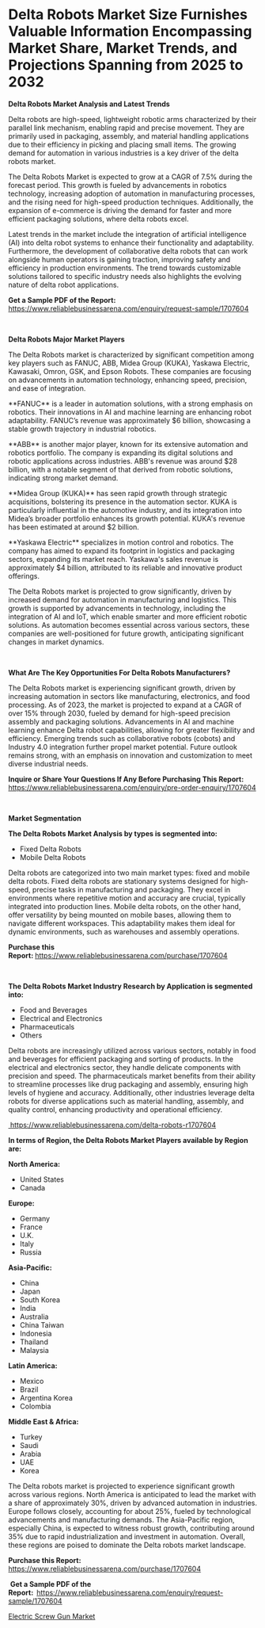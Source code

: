 <p><h1>Delta Robots Market Size Furnishes Valuable Information Encompassing Market Share, Market Trends, and Projections Spanning from 2025 to 2032</h1></p><p><strong>Delta Robots Market Analysis and Latest Trends</strong></p>
<p><p>Delta robots are high-speed, lightweight robotic arms characterized by their parallel link mechanism, enabling rapid and precise movement. They are primarily used in packaging, assembly, and material handling applications due to their efficiency in picking and placing small items. The growing demand for automation in various industries is a key driver of the delta robots market.</p><p>The Delta Robots Market is expected to grow at a CAGR of 7.5% during the forecast period. This growth is fueled by advancements in robotics technology, increasing adoption of automation in manufacturing processes, and the rising need for high-speed production techniques. Additionally, the expansion of e-commerce is driving the demand for faster and more efficient packaging solutions, where delta robots excel.</p><p>Latest trends in the market include the integration of artificial intelligence (AI) into delta robot systems to enhance their functionality and adaptability. Furthermore, the development of collaborative delta robots that can work alongside human operators is gaining traction, improving safety and efficiency in production environments. The trend towards customizable solutions tailored to specific industry needs also highlights the evolving nature of delta robot applications.</p></p>
<p><strong>Get a Sample PDF of the Report:&nbsp;</strong> <a href="https://www.reliablebusinessarena.com/enquiry/request-sample/1707604?utm_campaign=2106&utm_medium=2&utm_source=Github&utm_content=ia&utm_term=16022025&utm_id=delta-robots">https://www.reliablebusinessarena.com/enquiry/request-sample/1707604</a></p>
<p>&nbsp;</p>
<p><strong>Delta Robots Major Market Players</strong></p>
<p><p>The Delta Robots market is characterized by significant competition among key players such as FANUC, ABB, Midea Group (KUKA), Yaskawa Electric, Kawasaki, Omron, GSK, and Epson Robots. These companies are focusing on advancements in automation technology, enhancing speed, precision, and ease of integration.</p><p>**FANUC** is a leader in automation solutions, with a strong emphasis on robotics. Their innovations in AI and machine learning are enhancing robot adaptability. FANUC’s revenue was approximately $6 billion, showcasing a stable growth trajectory in industrial robotics.</p><p>**ABB** is another major player, known for its extensive automation and robotics portfolio. The company is expanding its digital solutions and robotic applications across industries. ABB's revenue was around $28 billion, with a notable segment of that derived from robotic solutions, indicating strong market demand.</p><p>**Midea Group (KUKA)** has seen rapid growth through strategic acquisitions, bolstering its presence in the automation sector. KUKA is particularly influential in the automotive industry, and its integration into Midea’s broader portfolio enhances its growth potential. KUKA's revenue has been estimated at around $2 billion.</p><p>**Yaskawa Electric** specializes in motion control and robotics. The company has aimed to expand its footprint in logistics and packaging sectors, expanding its market reach. Yaskawa's sales revenue is approximately $4 billion, attributed to its reliable and innovative product offerings.</p><p>The Delta Robots market is projected to grow significantly, driven by increased demand for automation in manufacturing and logistics. This growth is supported by advancements in technology, including the integration of AI and IoT, which enable smarter and more efficient robotic solutions. As automation becomes essential across various sectors, these companies are well-positioned for future growth, anticipating significant changes in market dynamics.</p></p>
<p>&nbsp;</p>
<p><strong>What Are The Key Opportunities For Delta Robots Manufacturers?</strong></p>
<p><p>The Delta Robots market is experiencing significant growth, driven by increasing automation in sectors like manufacturing, electronics, and food processing. As of 2023, the market is projected to expand at a CAGR of over 15% through 2030, fueled by demand for high-speed precision assembly and packaging solutions. Advancements in AI and machine learning enhance Delta robot capabilities, allowing for greater flexibility and efficiency. Emerging trends such as collaborative robots (cobots) and Industry 4.0 integration further propel market potential. Future outlook remains strong, with an emphasis on innovation and customization to meet diverse industrial needs.</p></p>
<p><strong>Inquire or Share Your Questions If Any Before Purchasing This Report:</strong> <a href="https://www.reliablebusinessarena.com/enquiry/pre-order-enquiry/1707604?utm_campaign=2106&utm_medium=2&utm_source=Github&utm_content=ia&utm_term=16022025&utm_id=delta-robots">https://www.reliablebusinessarena.com/enquiry/pre-order-enquiry/1707604</a></p>
<p>&nbsp;</p>
<p><strong>Market Segmentation</strong></p>
<p><strong>The Delta Robots Market Analysis by types is segmented into:</strong></p>
<p><ul><li>Fixed Delta Robots</li><li>Mobile Delta Robots</li></ul></p>
<p><p>Delta robots are categorized into two main market types: fixed and mobile delta robots. Fixed delta robots are stationary systems designed for high-speed, precise tasks in manufacturing and packaging. They excel in environments where repetitive motion and accuracy are crucial, typically integrated into production lines. Mobile delta robots, on the other hand, offer versatility by being mounted on mobile bases, allowing them to navigate different workspaces. This adaptability makes them ideal for dynamic environments, such as warehouses and assembly operations.</p></p>
<p><strong>Purchase this Report:&nbsp;</strong><a href="https://www.reliablebusinessarena.com/purchase/1707604?utm_campaign=2106&utm_medium=2&utm_source=Github&utm_content=ia&utm_term=16022025&utm_id=delta-robots">https://www.reliablebusinessarena.com/purchase/1707604</a></p>
<p>&nbsp;</p>
<p><strong>The Delta Robots Market Industry Research by Application is segmented into:</strong></p>
<p><ul><li>Food and Beverages</li><li>Electrical and Electronics</li><li>Pharmaceuticals</li><li>Others</li></ul></p>
<p><p>Delta robots are increasingly utilized across various sectors, notably in food and beverages for efficient packaging and sorting of products. In the electrical and electronics sector, they handle delicate components with precision and speed. The pharmaceuticals market benefits from their ability to streamline processes like drug packaging and assembly, ensuring high levels of hygiene and accuracy. Additionally, other industries leverage delta robots for diverse applications such as material handling, assembly, and quality control, enhancing productivity and operational efficiency.</p></p>
<p><a href="https://www.reliablebusinessarena.com/delta-robots-r1707604?utm_campaign=2106&utm_medium=2&utm_source=Github&utm_content=ia&utm_term=16022025&utm_id=delta-robots">&nbsp;https://www.reliablebusinessarena.com/delta-robots-r1707604</a></p>
<p><strong>In terms of Region, the Delta Robots Market Players available by Region are:</strong></p>
<p>
    <p> <strong> North America: </strong>
        <ul>
            <li>United States</li>
            <li>Canada</li>
        </ul>
        </p> 
    <p> <strong> Europe: </strong>
        <ul>
            <li>Germany</li>
            <li>France</li>
            <li>U.K.</li>
            <li>Italy</li>
            <li>Russia</li>
        </ul>
        </p> 
    <p> <strong> Asia-Pacific: </strong>
        <ul>
            <li>China</li>
            <li>Japan</li>
            <li>South Korea</li>
            <li>India</li>
            <li>Australia</li>
            <li>China Taiwan</li>
            <li>Indonesia</li>
            <li>Thailand</li>
            <li>Malaysia</li>
        </ul>
        </p> 
    <p> <strong> Latin America: </strong>
        <ul>
            <li>Mexico</li>
            <li>Brazil</li>
            <li>Argentina Korea</li>
            <li>Colombia</li>
        </ul>
        </p> 
    <p> <strong> Middle East & Africa: </strong>
        <ul>
            <li>Turkey</li>
            <li>Saudi</li>
            <li>Arabia</li>
            <li>UAE</li>
            <li>Korea</li>
        </ul>
    </p>
    </p>
<p><p>The Delta robots market is projected to experience significant growth across various regions. North America is anticipated to lead the market with a share of approximately 30%, driven by advanced automation in industries. Europe follows closely, accounting for about 25%, fueled by technological advancements and manufacturing demands. The Asia-Pacific region, especially China, is expected to witness robust growth, contributing around 35% due to rapid industrialization and investment in automation. Overall, these regions are poised to dominate the Delta robots market landscape.</p></p>
<p><strong>Purchase this Report: </strong><a href="https://www.reliablebusinessarena.com/purchase/1707604?utm_campaign=2106&utm_medium=2&utm_source=Github&utm_content=ia&utm_term=16022025&utm_id=delta-robots">https://www.reliablebusinessarena.com/purchase/1707604</a></p>
<p>&nbsp;<strong>Get a Sample PDF of the Report:&nbsp;&nbsp;</strong><a href="https://www.reliablebusinessarena.com/enquiry/request-sample/1707604?utm_campaign=2106&utm_medium=2&utm_source=Github&utm_content=ia&utm_term=16022025&utm_id=delta-robots">https://www.reliablebusinessarena.com/enquiry/request-sample/1707604</a></p>
<p><strong></strong></p>
<p><p><a href="https://github.com/YashRP12/Market-Research-Report-List-7/blob/main/electric-screw-gun-market.md?utm_campaign=2106&utm_medium=2&utm_source=Github&utm_content=ia&utm_term=16022025&utm_id=delta-robots">Electric Screw Gun Market</a></p></p>